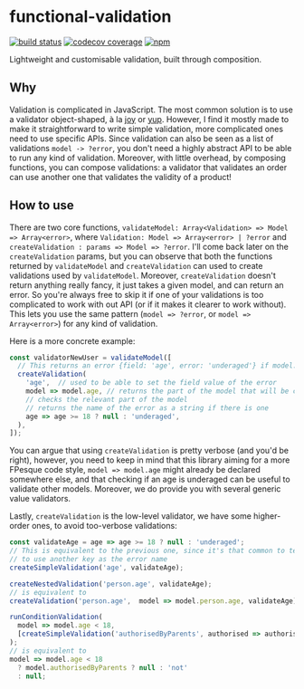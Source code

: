 # functional-validation

[![build status](https://travis-ci.org/Kilix/functional-validation.svg)](https://travis-ci.org/Kilix/functional-validation)
[![codecov coverage](https://codecov.io/gh/kilix/functional-validation/branch/master/graph/badge.svg)](https://codecov.io/gh/kilix/functional-validation)
[![npm](https://img.shields.io/npm/v/functional-validation.svg)](https://www.npmjs.com/package/@kilix/functional-validation)

Lightweight and customisable validation, built through composition.

## Why
Validation is complicated in JavaScript. The most common solution is to use a validator object-shaped, à la [joy](https://github.com/hapijs/joi) or [yup](https://github.com/jquense/yup). However, I find it mostly made to make it straightforward to write simple validation, more complicated ones need to use specific APIs. Since validation can also be seen as a list of validations `model -> ?error`, you don't need a highly abstract API to be able to run any kind of validation. Moreover, with little overhead, by composing functions, you can compose validations: a validator that validates an order can use another one that validates the validity of a product!

## How to use
There are two core functions, `validateModel: Array<Validation> => Model => Array<error>`, where `Validation: Model => Array<error> | ?error` and `createValidation : params => Model => ?error`. I'll come back later on the `createValidation` params, but you can observe that both the functions returned by `validateModel` and `createValidation` can used to create validations used by `validateModel`. Moreover, `createValidation` doesn't return anything really fancy, it just takes a given model, and can return an error. So you're always free to skip it if one of your validations is too complicated to work with out API (or if it makes it clearer to work without). This lets you use the same pattern (`model => ?error`, or `model => Array<error>`) for any kind of validation.

Here is a more concrete example:
```javascript
const validatorNewUser = validateModel([
  // This returns an error {field: 'age', error: 'underaged'} if model.age < 18
  createValidation(
    'age',  // used to be able to set the field value of the error
    model => model.age, // returns the part of the model that will be checked
    // checks the relevant part of the model
    // returns the name of the error as a string if there is one
    age => age >= 18 ? null : 'underaged',
  ),
]);
```

You can argue that using `createValidation` is pretty verbose (and you'd be right), however, you need to keep in mind that this library aiming for a more FPesque code style, `model => model.age` might already be declared somewhere else, and that checking if an age is underaged can be useful to validate other models. Moreover, we do provide you with several generic value validators.

Lastly, `createValidation` is the low-level validator, we have some higher-order ones, to avoid too-verbose validations:
```javascript
const validateAge = age => age >= 18 ? null : 'underaged';
// This is equivalent to the previous one, since it's that common to test a field without needing
// to use another key as the error name
createSimpleValidation('age', validateAge);

createNestedValidation('person.age', validateAge);
// is equivalent to
createValidation('person.age',  model => model.person.age, validateAge);

runConditionValidation(
  model => model.age < 18,
  [createSimpleValidation('authorisedByParents', authorised => authorised ? null : 'not')]
);
// is equivalent to
model => model.age < 18
  ? model.authorisedByParents ? null : 'not'
  : null;
```
